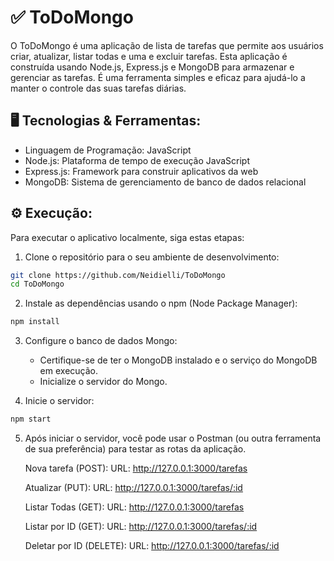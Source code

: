 # ✅ ToDoMongo

O ToDoMongo é uma aplicação de lista de tarefas que permite aos usuários criar, atualizar, listar todas e uma e excluir tarefas. Esta aplicação é construída usando Node.js, Express.js e MongoDB para armazenar e gerenciar as tarefas. É uma ferramenta simples e eficaz para ajudá-lo a manter o controle das suas tarefas diárias.

## 🖥️ Tecnologias & Ferramentas:

- Linguagem de Programação: JavaScript
- Node.js: Plataforma de tempo de execução JavaScript
- Express.js: Framework para construir aplicativos da web
- MongoDB: Sistema de gerenciamento de banco de dados relacional

## ⚙️ Execução:

Para executar o aplicativo localmente, siga estas etapas:

1. Clone o repositório para o seu ambiente de desenvolvimento:

```bash
git clone https://github.com/Neidielli/ToDoMongo
cd ToDoMongo
```

2. Instale as dependências usando o npm (Node Package Manager):

```bash
npm install
```

3. Configure o banco de dados Mongo:
   - Certifique-se de ter o MongoDB instalado e o serviço do MongoDB em execução.
   - Inicialize o servidor do Mongo.

4. Inicie o servidor:

```bash
npm start
```

5. Após iniciar o servidor, você pode usar o Postman (ou outra ferramenta de sua preferência) para testar as rotas da aplicação.
   
   Nova tarefa (POST): URL: http://127.0.0.1:3000/tarefas
   
   Atualizar (PUT): URL: http://127.0.0.1:3000/tarefas/:id
   
   Listar Todas (GET): URL: http://127.0.0.1:3000/tarefas

   Listar por ID (GET): URL: http://127.0.0.1:3000/tarefas/:id
   
   Deletar por ID (DELETE): URL: http://127.0.0.1:3000/tarefas/:id
